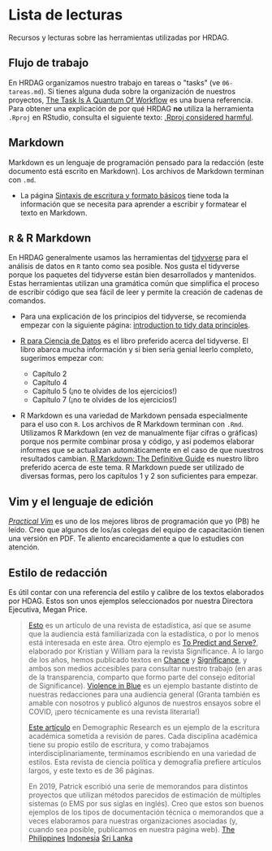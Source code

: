 # Lista de lecturas
Recursos y lecturas sobre las herramientas utilizadas por HRDAG.
<!--Note: all of the readings are in English except R para Ciencia de Datos-->

## Flujo de trabajo
En HRDAG organizamos nuestro trabajo en tareas o "tasks" (ve `06-tareas.md`). Si tienes alguna duda sobre la organización de nuestros proyectos, [The Task Is A Quantum Of Workflow](https://hrdag.org/2016/06/14/the-task-is-a-quantum-of-workflow/) es una buena referencia. Para obtener una explicación de por qué HRDAG **no** utiliza la herramienta `.Rproj` en RStudio, consulta el siguiente texto: [.Rproj considered harmful](https://hrdag.org/tech-notes/harmful.html).

## Markdown
Markdown es un lenguaje de programación pensado para la redacción (este documento está escrito en Markdown). Los archivos de Markdown terminan con `.md`.

- La página [Sintaxis de escritura y formato básicos](https://docs.github.com/es/get-started/writing-on-github/getting-started-with-writing-and-formatting-on-github/basic-writing-and-formatting-syntax) tiene toda la información que se necesita para aprender a escribir y formatear el texto en Markdown.


## `R` & R Markdown
En HRDAG generalmente usamos las herramientas del [tidyverse](https://www.tidyverse.org/) para el análisis de datos en `R` tanto como sea posible. Nos gusta el tidyverse porque los paquetes del tidyverse están bien desarrollados y mantenidos. Estas herramientas utilizan una gramática común que simplifica el proceso de escribir código que sea fácil de leer y permite la creación de cadenas de comandos.

- Para una explicación de los principios del tidyverse, se recomienda empezar con la siguiente página: [introduction to tidy data principles](https://github.com/jennybc/lotr-tidy/blob/master/01-intro.md).
- [R para Ciencia de Datos](https://es.r4ds.hadley.nz/) es el libro preferido acerca del tidyverse. El libro abarca mucha información y si bien sería genial leerlo completo, sugerimos empezar con:
    - Capítulo 2
    - Capítulo 4
    - Capítulo 5 (¡no te olvides de los ejercicios!)
    - Capítulo 7 (¡no te olvides de los ejercicios!)


- R Markdown es una variedad de Markdown pensada especialmente para el uso con `R`. Los archivos de R Markdown terminan con `.Rmd`. Utilizamos R Markdown (en vez de manualmente fijar cifras o gráficas) porque nos permite combinar prosa y código, y así podemos elaborar informes que se actualizan automáticamente en el caso de que nuestros resultados cambian. [R Markdown: The Definitive Guide](https://bookdown.org/yihui/rmarkdown/) es nuestro libro preferido acerca de este tema. R Markdown puede ser utilizado de diversas formas, pero los capítulos 1 y 2 son suficientes para empezar.

## Vim y el lenguaje de edición

[_Practical Vim_](https://pragprog.com/titles/dnvim2/) es uno de los mejores libros de programación que yo (PB) he leído. Creo que algunos de los/as colegas del equipo de capacitación tienen una versión en PDF. Te aliento encarecidamente a que lo estudies con atención.

## Estilo de redacción
Es útil contar con una referencia del estilo y calibre de los textos elaborados por HDAG. Estos son unos ejemplos seleccionados por nuestra Directora Ejecutiva, Megan Price.

>[Esto](https://chance.amstat.org/2018/02/statistics-of-genocide/) es un artículo de una revista de estadística, así que se asume que la audiencia está familiarizada con la estadística, o por lo menos está interesada en este área. Otro ejemplo es [To Predict and Serve?](https://rss.onlinelibrary.wiley.com/doi/epdf/10.1111/j.1740-9713.2016.00960.x), elaborado por Kristian y William para la revista Significance. A lo largo de los años, hemos publicado textos en [Chance](https://chance.amstat.org/) y [Significance](https://www.significancemagazine.com/), y ambos son medios accesibles para consultar nuestro trabajo (en aras de la transparencia, comparto que formo parte del consejo editorial de Significance). [Violence in Blue](https://granta.com/violence-in-blue/) es un ejemplo bastante distinto de nuestras redacciones para una audiencia general (Granta también es amable con nosotros y publicó algunos de nuestros ensayos sobre el COVID, ¡pero técnicamente es una revista literaria!)
>
>[Este artículo](https://hrdag.org/wp-content/uploads/2019/09/2019-DemographicResearch-civilian-killings-el-salvador.pdf) en Demographic Research es un ejemplo de la escritura académica sometida a revisión de pares. Cada disciplina académica tiene su propio estilo de escritura, y como trabajamos interdisciplinariamente, terminamos escribiendo en una variedad de estilos. Esta revista de ciencia política y demografía prefiere artículos largos, y este texto es de 36 páginas.
>
> En 2019, Patrick escribió una serie de memorandos para distintos proyectos que utilizan métodos parecidos de estimación de múltiples sistemas (o EMS por sus siglas en inglés). Creo que estos son buenos ejemplos de los tipos de documentación técnica o memorandos que a veces elaboramos para nuestras organizaciones asociadas (y, cuando sea posible, publicamos en nuestra página web). [The Philippines](https://hrdag.org/wp-content/uploads/2019/07/2019-HRDAG-killings-philippines.pdf) [Indonesia](https://hrdag.org/wp-content/uploads/2018/12/KP-Palemban-ests.pdf) [Sri Lanka](https://hrdag.org/wp-content/uploads/2018/12/HRDAG-ITJPSL-2018-12-12-1.pdf)

<!-- done --> 
